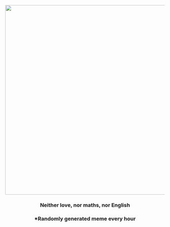 <p align="center">
        <img src="https://i.redd.it/hyk6jyikemn91.jpg" width="600" height="600">
        </p>
        <h3 align="center">Neither love, nor maths, nor English</h3>
        <h3 align="center">*Randomly generated meme every hour</h3>
    